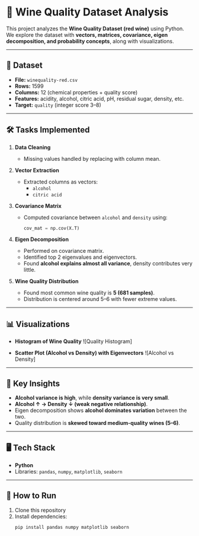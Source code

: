 # 🍷 Wine Quality Dataset Analysis

This project analyzes the **Wine Quality Dataset (red wine)** using Python.  
We explore the dataset with **vectors, matrices, covariance, eigen decomposition, and probability concepts**, along with visualizations.

---

## 📂 Dataset
- **File:** `winequality-red.csv`
- **Rows:** 1599
- **Columns:** 12 (chemical properties + quality score)
- **Features:** acidity, alcohol, citric acid, pH, residual sugar, density, etc.
- **Target:** `quality` (integer score 3–8)

---

## 🛠️ Tasks Implemented
1. **Data Cleaning**
   - Missing values handled by replacing with column mean.
   
2. **Vector Extraction**
   - Extracted columns as vectors:  
     - `alcohol`  
     - `citric acid`

3. **Covariance Matrix**
   - Computed covariance between `alcohol` and `density` using:
     ```python
     cov_mat = np.cov(X.T)
     ```

4. **Eigen Decomposition**
   - Performed on covariance matrix.
   - Identified top 2 eigenvalues and eigenvectors.
   - Found **alcohol explains almost all variance**, density contributes very little.

5. **Wine Quality Distribution**
   - Found most common wine quality is **5 (681 samples)**.
   - Distribution is centered around 5–6 with fewer extreme values.

---

## 📊 Visualizations
- **Histogram of Wine Quality**
  ![Quality Histogram]

- **Scatter Plot (Alcohol vs Density) with Eigenvectors**
  ![Alcohol vs Density]
---

## 🔎 Key Insights
- **Alcohol variance is high**, while **density variance is very small**.
- **Alcohol ↑ → Density ↓ (weak negative relationship)**.
- Eigen decomposition shows **alcohol dominates variation** between the two.
- Quality distribution is **skewed toward medium-quality wines (5–6)**.

---

## 🖥️ Tech Stack
- **Python**
- Libraries: `pandas`, `numpy`, `matplotlib`, `seaborn`

---

## 🚀 How to Run
1. Clone this repository
2. Install dependencies:
   ```bash
   pip install pandas numpy matplotlib seaborn

